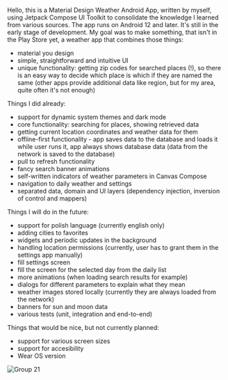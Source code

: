 Hello,
this is a Material Design Weather Android App, written by myself, using Jetpack Compose UI Toolkit to consolidate the knowledge I learned from various sources.
The app runs on Android 12 and later. It's still in the early stage of development.
My goal was to make something, that isn't in the Play Store yet, a weather app that combines those things:
- material you design
- simple, straightforward and intuitive UI
- unique functionality: getting zip codes for searched places (!), so there is an easy way to decide which place is which if they are named the same (other apps provide additional data like region, but for my area, quite often it's not enough)

Things I did already:
- support for dynamic system themes and dark mode
- core functionality: searching for places, showing retrieved data
- getting current location coordinates and weather data for them
- offline-first functionality - app saves data to the database and loads it while user runs it, app always shows database data (data from the network is saved to the database)
- pull to refresh functionality
- fancy search banner animations
- self-written indicators of weather parameters in Canvas Compose
- navigation to daily weather and settings
- separated data, domain and UI layers (dependency injection, inversion of control and mappers)

Things I will do in the future:
- support for polish language (currently english only)
- adding cities to favorites
- widgets and periodic updates in the background
- handling location permissions (currently, user has to grant them in the settings app manually)
- fill settings screen
- fill the screen for the selected day from the daily list
- more animations (when loading search results for example)
- dialogs for different parameters to explain what they mean
- weather images stored locally (currently they are always loaded from the network)
- banners for sun and moon data
- various tests (unit, integration and end-to-end)

Things that would be nice, but not currently planned:
- support for various screen sizes
- support for accesibility
- Wear OS version

![Group 21](https://github.com/Enjot/materialweather/assets/60782298/37cac4a4-5f7e-4c6d-b50c-b235b64f7dd2)
